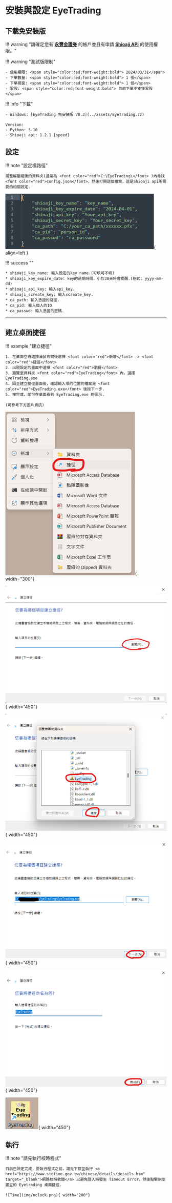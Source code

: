 # 安裝與設定 EyeTrading



## 下載免安裝版

!!! warning "請確定您有 <span style="color:red;font-weight:bold"><a href="https://sinotrade.github.io/tutor/prepare/open_account/" target="_blank">永豐金證券</a></span> 的帳戶並且有申請 <span style="color:red;font-weight:bold"><a href="https://sinotrade.github.io/tutor/prepare/terms/" target="_blank">Shioaji API</a></span> 的使用權限。"

!!! warning "測試版限制"

    - 使用期限: <span style="color:red;font-weight:bold"> 2024/03/31</span>
    - 下單數量: <span style="color:red;font-weight:bold"> 1 張</span>
    - 下單視窗: <span style="color:red;font-weight:bold"> 1 個</span>
    - 零股: <span style="color:red;font-weight:bold"> 目前下單不支援零股</span>

!!! info "下載"

    - Windows: [EyeTrading 免安裝版 V0.3](../assets/EyeTrading.7z)

    Version:
    - Python: 3.10
    - Shioaji api: 1.2.1 [speed]

<div markdown>

## 設定

!!! note "設定檔路徑"

    請至解壓縮後的資料夾(通常為 <font color="red">C:\EyeTrading\</font> )內尋找 <font color="red">config.json</font>，然後打開這個檔案，這是Shioaji api所需要的相關設定.

![Image title](img/setting.png){ align=left }

!!! success ""

    * shioaji_key_name: 輸入設定的key name.(可填可不填)
    * shioaji_key_expire_date: key的過期時間，小於30天時會提醒.(格式: yyyy-mm-dd)
    * shioaji_api_key: 輸入api_key.
    * shioaji_screate_key: 輸入screate_key.
    * ca_path: 輸入憑證的路徑.
    * ca_pid: 輸入個人的ID.
    * ca_passwd: 輸入憑證的密碼.

</div>
<hr>
<div markdown>
    
## 建立桌面捷徑

!!! example "建立捷徑"

    1. 在桌面空白處按滑鼠右鍵後選擇 <font color="red">新增</font> -> <font color="red">捷徑</font>
    2. 出現設定的畫面中選擇 <font color="red">瀏覽</font>
    3. 瀏覽至資料夾 <font color="red">EyeTrading</font> 內，選擇 EyeTrading.exe
    4. 回至建立捷徑畫面後，確認輸入項的位置的檔案是 <font color="red">EyeTrading.exe</font> 後按下一步.
    5. 按完成，即可在桌面看到 EyeTrading.exe 的圖示.

    (可參考下方圖片資訊)

![Step1](img/shortcut_1.png){ width="300"}

![Step2](img/shortcut_2.png){ width="450"}

![Step3](img/shortcut_3.png){ width="450"}

![Step4](img/shortcut_4.png){ width="450"}

![Step5](img/shortcut_5.png){ width="450"}

![Down](img/down.png){ width="450"}


## 執行

!!! note "請先執行校時程式"

    目前已設定完成，要執行程式之前，請先下載並執行 <a href="https://www.stdtime.gov.tw/chinese/details/details.htm" target="_blank">網路校時軟體</a> 以避免登入時發生 Timeout Error，然後點擊剛剛建立的 Eyetrading 桌面捷徑.

    ![Time](img/nclock.png){ width="200"}
